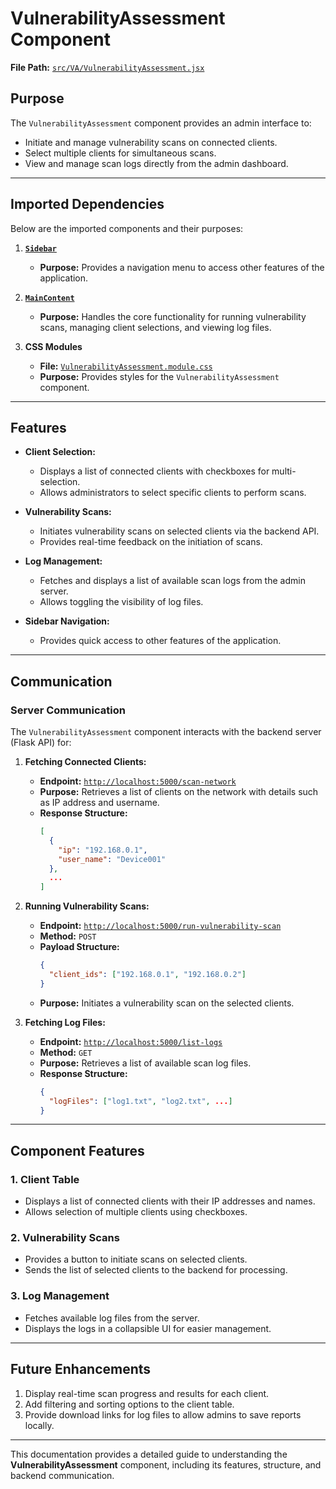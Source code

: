 # VulnerabilityAssessment Component

**File Path:** [`src/VA/VulnerabilityAssessment.jsx`](https://github.com/mrunmeumeu/DLP/blob/ADMIN_FRONTEND/src/VA/VulnerabilityAssessment.jsx)

## **Purpose**
The `VulnerabilityAssessment` component provides an admin interface to:
- Initiate and manage vulnerability scans on connected clients.
- Select multiple clients for simultaneous scans.
- View and manage scan logs directly from the admin dashboard.

---

## **Imported Dependencies**
Below are the imported components and their purposes:

1. **[`Sidebar`](https://github.com/mrunmeumeu/DLP/blob/ADMIN_FRONTEND/src/VA/Sidebar.jsx)**
   - **Purpose:** Provides a navigation menu to access other features of the application.

2. **[`MainContent`](https://github.com/mrunmeumeu/DLP/blob/ADMIN_FRONTEND/src/VA/MainContent.jsx)**
   - **Purpose:** Handles the core functionality for running vulnerability scans, managing client selections, and viewing log files.

3. **CSS Modules**
   - **File:** [`VulnerabilityAssessment.module.css`](https://github.com/mrunmeumeu/DLP/blob/ADMIN_FRONTEND/src/VA/VulnerabilityAssessment.module.css)
   - **Purpose:** Provides styles for the `VulnerabilityAssessment` component.

---

## **Features**
- **Client Selection:**
  - Displays a list of connected clients with checkboxes for multi-selection.
  - Allows administrators to select specific clients to perform scans.

- **Vulnerability Scans:**
  - Initiates vulnerability scans on selected clients via the backend API.
  - Provides real-time feedback on the initiation of scans.

- **Log Management:**
  - Fetches and displays a list of available scan logs from the admin server.
  - Allows toggling the visibility of log files.

- **Sidebar Navigation:**
  - Provides quick access to other features of the application.

---

## **Communication**

### **Server Communication**
The `VulnerabilityAssessment` component interacts with the backend server (Flask API) for:

1. **Fetching Connected Clients:**
   - **Endpoint:** [`http://localhost:5000/scan-network`](http://localhost:5000/scan-network)
   - **Purpose:** Retrieves a list of clients on the network with details such as IP address and username.
   - **Response Structure:**
     ```json
     [
       {
         "ip": "192.168.0.1",
         "user_name": "Device001"
       },
       ...
     ]
     ```

2. **Running Vulnerability Scans:**
   - **Endpoint:** [`http://localhost:5000/run-vulnerability-scan`](http://localhost:5000/run-vulnerability-scan)
   - **Method:** `POST`
   - **Payload Structure:**
     ```json
     {
       "client_ids": ["192.168.0.1", "192.168.0.2"]
     }
     ```
   - **Purpose:** Initiates a vulnerability scan on the selected clients.

3. **Fetching Log Files:**
   - **Endpoint:** [`http://localhost:5000/list-logs`](http://localhost:5000/list-logs)
   - **Method:** `GET`
   - **Purpose:** Retrieves a list of available scan log files.
   - **Response Structure:**
     ```json
     {
       "logFiles": ["log1.txt", "log2.txt", ...]
     }
     ```

---

## **Component Features**

### **1. Client Table**
- Displays a list of connected clients with their IP addresses and names.
- Allows selection of multiple clients using checkboxes.

### **2. Vulnerability Scans**
- Provides a button to initiate scans on selected clients.
- Sends the list of selected clients to the backend for processing.

### **3. Log Management**
- Fetches available log files from the server.
- Displays the logs in a collapsible UI for easier management.

---

## **Future Enhancements**
1. Display real-time scan progress and results for each client.
2. Add filtering and sorting options to the client table.
3. Provide download links for log files to allow admins to save reports locally.

---

This documentation provides a detailed guide to understanding the **VulnerabilityAssessment** component, including its features, structure, and backend communication.

